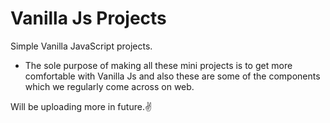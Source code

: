 # Vanilla Js Projects
Simple Vanilla JavaScript projects. 
- The sole purpose of making all these mini projects is to get more comfortable with Vanilla Js and also these are some of the components which we regularly come across on web.

Will be uploading more in future.✌
